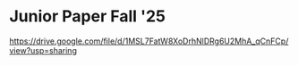 # Junior Paper Fall '25
https://drive.google.com/file/d/1MSL7FatW8XoDrhNlDRg6U2MhA_qCnFCp/view?usp=sharing
